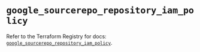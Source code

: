 # `google_sourcerepo_repository_iam_policy`

Refer to the Terraform Registry for docs: [`google_sourcerepo_repository_iam_policy`](https://registry.terraform.io/providers/hashicorp/google-beta/5.39.0/docs/resources/google_sourcerepo_repository_iam_policy).

